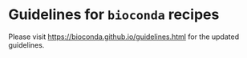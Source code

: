 # Guidelines for `bioconda` recipes

Please visit https://bioconda.github.io/guidelines.html for the updated guidelines.
